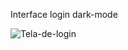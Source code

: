 Interface login dark-mode

![Tela-de-login](https://user-images.githubusercontent.com/99522993/233629329-89ce05bf-a52c-47cb-ab00-f4882d240ac4.png)
